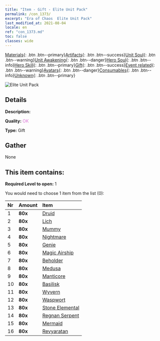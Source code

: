 ```yaml
---
title: "Item - Gift - Elite Unit Pack"
permalink: /con_1373/
excerpt: "Era of Chaos  Elite Unit Pack"
last_modified_at: 2021-08-04
locale: en
ref: "con_1373.md"
toc: false
classes: wide
---
```

 [Materials](/Items/){: .btn .btn--primary}[Artifacts](/Items/Artifacts/){: .btn .btn--success}[Unit Soul](/Items/UnitSoul/){: .btn .btn--warning}[Unit Awakening](/Items/UnitAwakening/){: .btn .btn--danger}[Hero Soul](/Items/HeroSoul/){: .btn .btn--info}[Hero Skill](/Items/HeroSkill/){: .btn .btn--primary}[Gift](/Items/Gift/){: .btn .btn--success}[Event related](/Items/Events/){: .btn .btn--warning}[Avatars](/Items/Avatars/){: .btn .btn--danger}[Consumables](/Items/Consumables/){: .btn .btn--info}[Unknown](/Items/Unknown/){: .btn .btn--primary}

 ![Elite Unit Pack](/images/t/i_907054.png)

## Details
 **Description:** 

 **Quality:** <span style="color: #DA70D6">OK</span>

 **Type:** Gift

## Gather

  None

## This item contains:

 **Required Level to open:** 1

 You would need to choose 1 item from the list (0):

  | Nr | Amount |     Item    |
  |:---|:-------|:------------|
  | 1 |  **80x** | [Druid](/Items/unt_206/) |  | 
  | 2 |  **80x** | [Lich](/Items/unt_212/) |  | 
  | 3 |  **80x** | [Mummy](/Items/unt_215/) |  | 
  | 4 |  **80x** | [Nightmare](/Items/unt_233/) |  | 
  | 5 |  **80x** | [Genie](/Items/unt_239/) |  | 
  | 6 |  **80x** | [Magic Airship](/Items/unt_242/) |  | 
  | 7 |  **80x** | [Beholder](/Items/unt_246/) |  | 
  | 8 |  **80x** | [Medusa](/Items/unt_247/) |  | 
  | 9 |  **80x** | [Manticore](/Items/unt_249/) |  | 
  | 10 |  **80x** | [Basilisk](/Items/unt_256/) |  | 
  | 11 |  **80x** | [Wyvern](/Items/unt_258/) |  | 
  | 12 |  **80x** | [Waspwort](/Items/unt_260/) |  | 
  | 13 |  **80x** | [Stone Elemental](/Items/unt_266/) |  | 
  | 14 |  **80x** | [Regnan Serpent](/Items/unt_276/) |  | 
  | 15 |  **80x** | [Mermaid](/Items/unt_277/) |  | 
  | 16 |  **80x** | [Revyaratan](/Items/unt_280/) |  | 
